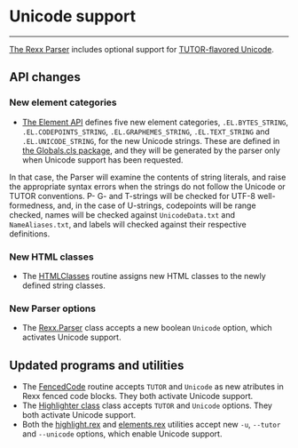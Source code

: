 Unicode support
===============

-----------------------------

[The Rexx Parser](../../) includes optional
support for
[TUTOR-flavored Unicode](https://github.com/RexxLA/rexx-repository/tree/master/ARB/standards/work-in-progress/unicode/UnicodeTools).

API changes
-----------

### New element categories

- [The Element API](../guide/elementapi/) defines five new element categories,
  `.EL.BYTES_STRING`, `.EL.CODEPOINTS_STRING`, `.EL.GRAPHEMES_STRING`,
  `.EL.TEXT_STRING` and `.EL.UNICODE_STRING`, for the new Unicode strings. These
  are defined in [the Globals.cls package](/rexx-parser/doc/ref/categories/),
  and they will be generated by the parser only when Unicode support has been requested.

In that case, the Parser will examine the contents of string literals,
and raise the appropriate syntax errors when the strings do not follow
the Unicode or TUTOR conventions. P- G- and T-strings will be checked
for UTF-8 well-formedness, and, in the case of U-strings,
codepoints will be range checked, names will be checked against
`UnicodeData.txt` and `NameAliases.txt`, and labels will checked against their
respective definitions.

### New HTML classes

- The [HTMLClasses](/rexx-parser/doc/highlighter/HTMLClasses/) routine
  assigns new HTML classes to the newly defined string classes.

### New Parser options

- The [Rexx.Parser](/rexx-parser/doc/ref/classes/rexx.parser/) class
  accepts a new boolean `Unicode` option, which activates Unicode support.


Updated programs and utilities
------------------------------

- The [FencedCode](/rexx-parser/doc/highlighter/FencedCode/)
  routine accepts `TUTOR` and `Unicode` as new atributes in Rexx fenced code blocks.
  They both activate Unicode support.
- The [Highlighter class](/rexx-parser/doc/ref/classes/highlighter/) class
  accepts `TUTOR` and `Unicode` options. They both activate Unicode support.
- Both the [highlight.rex](/rexx-parser/doc/samples/highlight/)
  and [elements.rex](/rexx-parser/doc/samples/elements/) utilities accept new
  `-u`, `--tutor` and `--unicode` options, which enable Unicode support.

